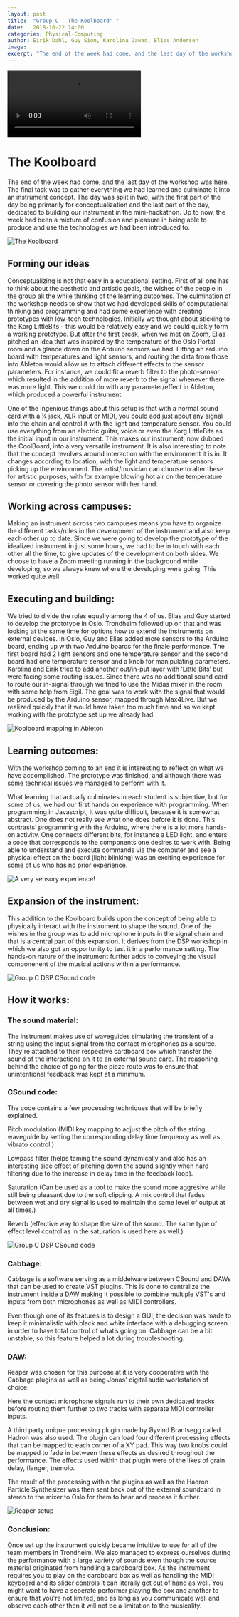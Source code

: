 ```yaml
---
layout: post
title:  "Group C - The Koolboard' "
date:   2018-10-22 14:00
categories: Physical-Computing
author: Eirik Dahl, Guy Sion, Karolina Jawad, Elias Andersen
image:
excerpt: "The end of the week had come, and the last day of the workshop was here. The final task was to gather everything we had learned and culminate it into an instrument concept. The day was split in two, with the first part of the day being primarily for conceptualization and the last part of the day, dedicated to building our instrument in the mini-hackathon. Up to now, the week had been a mixture of confusion and pleasure in being able to produce and use the technologies we had been introduced to."
---
```


<video controls>
  <source src="/assets/video/day4Introduction_2_1.mp4" type="video/mp4" width="65%">
Your browser does not support the video tag.
</video>


# The Koolboard

The end of the week had come, and the last day of the workshop was here. The final task was to gather everything we had learned and culminate it into an instrument concept. The day was split in two, with the first part of the day being primarily for conceptualization and the last part of the day, dedicated to building our instrument in the mini-hackathon. Up to now, the week had been a mixture of confusion and pleasure in being able to produce and use the technologies we had been introduced to.

![The Koolboard](https://drive.google.com/uc?export=view&amp;id=1kUKU2ucoF7MgjKfqtXocTwYs_MpQfwCt "The Koolboard")

## Forming our ideas

Conceptualizing is not that easy in a educational setting. First of all one has to think about the aesthetic and artistic goals, the wishes of the people in the group all the while thinking of the learning outcomes. The culmination of the workshop needs to show that we had developed skills of computational thinking and programming and had some experience with creating prototypes with low-tech technologies. Initially we thought about sticking to the Korg LittleBits - this would be relatively easy and we could quickly form a working prototype. But after the first break, when we met on Zoom, Elias pitched an idea that was inspired by the temperature of the Oslo Portal room and a glance down on the Arduino sensors we had. Fitting an arduino board with temperatures and light sensors, and routing the data from those into Ableton would allow us to attach different effects to the sensor parameters. For instance, we could fit a reverb filter to the photo-sensor which resulted in the addition of more reverb to the signal whenever there was more light. This we could do with any parameter/effect in Ableton, which produced a powerful instrument.

One of the ingenious things about this setup is that with a normal sound card with a ¼ jack, XLR input or MIDI, you could add just about any signal into the chain and control it with the light and temperature sensor. You could use everything from an electric guitar, voice or even the Korg LittleBits as the initial input in our instrument. This makes our instrument, now dubbed the CoolBoard, into a very versatile instrument. It is also interesting to note that the concept revolves around interaction with the environment it is in. It changes according to location, with the light and temperature sensors picking up the environment. The artist/musician can choose to alter these for artistic purposes, with for example blowing hot air on the temperature sensor or covering the photo sensor with her hand.


## Working across campuses:

Making an instrument across two campuses means you have to organize the different tasks/roles in the development of the instrument and also keep each other up to date. Since we were going to develop the prototype of the idealized instrument in just some hours, we had to be in touch with each other all the time, to give updates of the development on both sides. We choose to have a Zoom meeting running in the background while developing, so we always knew where the developing were going. This worked quite well.

## Executing and building:

We tried to divide the roles equally among the 4 of us. Elias and Guy started to develop the prototype in Oslo. Trondheim followed up on that and was looking at the same time for options how to extend the instruments on external devices.
In Oslo, Guy and Elias added more sensors to the Arduino board, ending up with two Arduino boards for the finale performance. The first board had 2 light sensors and one temperature sensor and the second board had one temperature sensor and a knob for manipulating parameters.
Karolina and Eirik tried to add another out/in-put layer with ‘Little Bits’ but were facing some routing issues. Since there was no additional sound card to route our in-signal through we tried to use the Midas mixer in the room with some help from Eigil. The goal was to work with the signal that would be produced by the Arduino sensor, mapped through Max4Live. But we realized quickly that it would have taken too much time and so we kept working with the prototype set up we already had.

![Koolboard mapping in Ableton](https://drive.google.com/uc?export=view&amp;id=1QrgyDdRB2e-VIk1W_pBwlAM1zyvxOmgS "Koolboard mapping in Ableton")

## Learning outcomes:  

With the workshop coming to an end it is interesting to reflect on what we have accomplished. The prototype was finished, and although there was some technical issues we managed to perform with it.

What learning that actually culminates in each student is subjective, but for some of us, we had our first hands on experience with programming. When programming in Javascript, it was quite difficult, because it is somewhat abstract. One does not really see what one does before it is done. This contrasts’ programming with the Arduino, where there is a lot more hands-on activity. One connects different bits, for instance a LED light, and enters a code that corresponds to the components one desires to work with. Being able to understand and execute commands via the computer and see a physical effect on the board (light blinking) was an exciting experience for some of us who has no prior experience.

![A very sensory experience!](https://drive.google.com/uc?export=view&amp;id=1fGra6CYzHr4aeEiLgCooK_X0B70GZ8-z "A very sensory experience!")

## Expansion of the instrument:  

This addition to the Koolboard builds upon the concept of being able to physically interact with the instrument to shape the sound. One of the wishes in the group was to add microphone inputs in the signal chain and that is a central part of this expansion. It derives from the DSP workshop in which we also got an opportunity to test it in a performance setting. The hands-on nature of the instrument further adds to conveying the visual componenent of the musical actions within a performance.

![Group C DSP CSound code](https://drive.google.com/uc?export=view&amp;id=18DYayMB4YxDQq_faxf52J0YLinVh28fj "Group C DSP CSound code")

## How it works:

### The sound material:
The instrument makes use of waveguides simulating the transient of a string using the input signal from the contact microphones as a source. They're attached to their respective cardboard box which transfer the sound of the interactions on it to an external sound card. The reasoning behind the choice of going for the piezo route was to ensure that unintentional feedback was kept at a minimum.

### CSound code:

The code contains a few processing techniques that will be briefly explained.

Pitch modulation (MIDI key mapping to adjust the pitch of the string waveguide by setting the corresponding delay time frequency as well as vibrato control.)

Lowpass filter (helps taming the sound dynamically and also has an interesting side effect of pitching down the sound slightly when hard filtering due to the increase in delay time in the feedback loop).

Saturation (Can be used as a tool to make the sound more aggresive while still being pleasant due to the soft clipping. A mix control that fades between wet and dry signal is used to maintain the same level of output at all times.)

Reverb (effective way to shape the size of the sound. The same type of effect level control as in the saturation is used here as well.)

![Group C DSP CSound code](https://drive.google.com/uc?export=view&amp;id=10EoGSAQSPvD4kY-XXETUpXs0dpaXUEl- "Group C DSP CSound code")

### Cabbage:

Cabbage is a software serving as a middelware between CSound and DAWs that can be used to create VST plugins. This is done to centralize the instrument inside a DAW making it possible to combine multiple VST's and inputs from both microphones as well as MIDI controllers.

Even though one of its features is to design a GUI, the decision was made to keep it minimalistic with black and white interface with a debugging screen in order to have total control of what’s going on. Cabbage can be a bit unstable, so this feature helped a lot during troubleshooting.


### DAW:

Reaper was chosen for this purpose at it is very cooperative with the Cabbage plugins as well as being Jonas' digital audio workstation of choice.

Here the contact microphone signals run to their own dedicated tracks before routing them further to two tracks with separate MIDI controller inputs.

A third party unique processing plugin made by Øyvind Brantsegg called Hadron was also used.
The plugin can load four different processing effects that can be mapped to each corner of a XY pad. This way two knobs could be mapped to fade in between these effects as desired throughout the performance.
The effects used within that plugin were of the likes of grain delay, flanger, tremolo.

The result of the processing within the plugins as well as the Hadron Particle Synthesizer was then sent back out of the external soundcard in stereo to the mixer to Oslo for them to hear and process it further.

![Reaper setup](https://drive.google.com/uc?export=view&amp;id=1ae_9D_Dul-BlpcQljxpHUfH4bwGT4cIV "Reaper setup")

### Conclusion:

Once set up the instrument quickly became intuitive to use for all of the team members in Trondheim. We also managed to express ourselves during the performance with a large variety of sounds even though the source material originated from handling a cardboard box. As the instrument requires you to play on the cardboard box as well as handling the MIDI keyboard and its slider controls it can literally get out of hand as well. You might want to have a seperate performer playing the box and another to ensure that you're not limited, and as long as you communicate well and observe each other then it will not be a limitation to the musicality.
